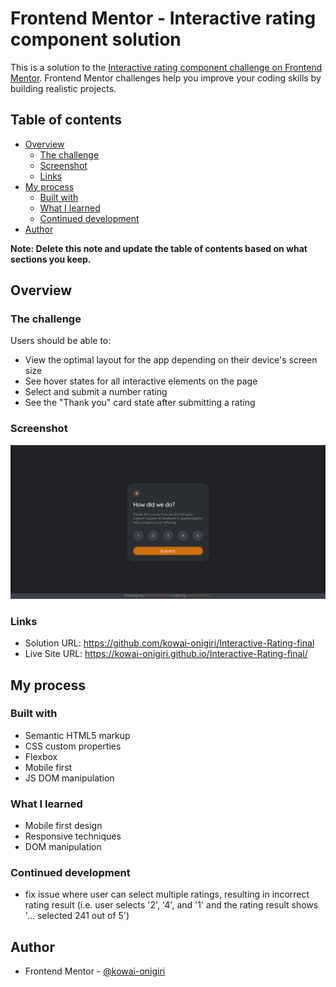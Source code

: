 # Frontend Mentor - Interactive rating component solution

This is a solution to the [Interactive rating component challenge on Frontend Mentor](https://www.frontendmentor.io/challenges/interactive-rating-component-koxpeBUmI). Frontend Mentor challenges help you improve your coding skills by building realistic projects. 

## Table of contents

- [Overview](#overview)
  - [The challenge](#the-challenge)
  - [Screenshot](#screenshot)
  - [Links](#links)
- [My process](#my-process)
  - [Built with](#built-with)
  - [What I learned](#what-i-learned)
  - [Continued development](#continued-development)
- [Author](#author)

**Note: Delete this note and update the table of contents based on what sections you keep.**

## Overview

### The challenge

Users should be able to:

- View the optimal layout for the app depending on their device's screen size
- See hover states for all interactive elements on the page
- Select and submit a number rating
- See the "Thank you" card state after submitting a rating

### Screenshot

![](./screenshot.jpg)

### Links

- Solution URL: https://github.com/kowai-onigiri/Interactive-Rating-final
- Live Site URL: https://kowai-onigiri.github.io/Interactive-Rating-final/

## My process

### Built with

- Semantic HTML5 markup
- CSS custom properties
- Flexbox
- Mobile first
- JS DOM manipulation

### What I learned

- Mobile first design
- Responsive techniques
- DOM manipulation


### Continued development

- fix issue where user can select multiple ratings, resulting in incorrect rating result (i.e. user selects '2', '4', and '1' and the rating result shows '... selected 241 out of 5')

## Author

- Frontend Mentor - [@kowai-onigiri](https://www.frontendmentor.io/profile/kowai-onigiri)

